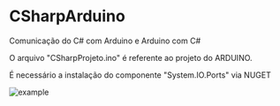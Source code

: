 
# CSharpArduino
Comunicação do C# com Arduino e Arduino com C#

O arquivo "CSharpProjeto.ino" é referente ao projeto do ARDUINO.

É necessário a instalação do componente "System.IO.Ports" via NUGET 

![example](https://user-images.githubusercontent.com/3837071/154779798-e95559b5-d76d-4b88-9c0f-2631441961d3.jpg)
